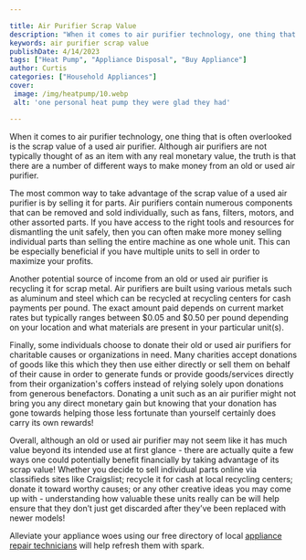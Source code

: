 ```yaml
---

title: Air Purifier Scrap Value
description: "When it comes to air purifier technology, one thing that is often overlooked is the scrap value of a used air purifier. Although a...read now to learn more"
keywords: air purifier scrap value
publishDate: 4/14/2023
tags: ["Heat Pump", "Appliance Disposal", "Buy Appliance"]
author: Curtis
categories: ["Household Appliances"]
cover: 
 image: /img/heatpump/10.webp
 alt: 'one personal heat pump they were glad they had'

---
```


When it comes to air purifier technology, one thing that is often overlooked is the scrap value of a used air purifier. Although air purifiers are not typically thought of as an item with any real monetary value, the truth is that there are a number of different ways to make money from an old or used air purifier.

The most common way to take advantage of the scrap value of a used air purifier is by selling it for parts. Air purifiers contain numerous components that can be removed and sold individually, such as fans, filters, motors, and other assorted parts. If you have access to the right tools and resources for dismantling the unit safely, then you can often make more money selling individual parts than selling the entire machine as one whole unit. This can be especially beneficial if you have multiple units to sell in order to maximize your profits. 

Another potential source of income from an old or used air purifier is recycling it for scrap metal. Air purifiers are built using various metals such as aluminum and steel which can be recycled at recycling centers for cash payments per pound. The exact amount paid depends on current market rates but typically ranges between $0.05 and $0.50 per pound depending on your location and what materials are present in your particular unit(s). 

Finally, some individuals choose to donate their old or used air purifiers for charitable causes or organizations in need. Many charities accept donations of goods like this which they then use either directly or sell them on behalf of their cause in order to generate funds or provide goods/services directly from their organization's coffers instead of relying solely upon donations from generous benefactors. Donating a unit such as an air purifier might not bring you any direct monetary gain but knowing that your donation has gone towards helping those less fortunate than yourself certainly does carry its own rewards! 

Overall, although an old or used air purifier may not seem like it has much value beyond its intended use at first glance - there are actually quite a few ways one could potentially benefit financially by taking advantage of its scrap value! Whether you decide to sell individual parts online via classifieds sites like Craigslist; recycle it for cash at local recycling centers; donate it toward worthy causes; or any other creative ideas you may come up with - understanding how valuable these units really can be will help ensure that they don’t just get discarded after they’ve been replaced with newer models!

Alleviate your appliance woes using our free directory of local <a href="/pages/appliance-repair-technicians/">appliance repair technicians</a> will help refresh them with spark.